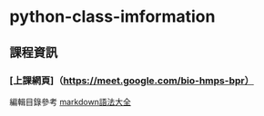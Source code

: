 # python-class-imformation
## 課程資訊
### [上課網頁]（https://meet.google.com/bio-hmps-bpr）

編輯目錄參考 [markdown語法大全](https://hackmd.io/@eMP9zQQ0Qt6I8Uqp2Vqy6w/SyiOheL5N/%2FBVqowKshRH246Q7UDyodFA?type=book)

